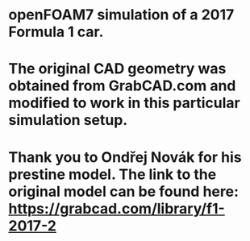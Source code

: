 # openFOAM7 simulation of a 2017 Formula 1 car.
#
# The original CAD geometry was obtained from GrabCAD.com and modified to work in this particular simulation setup.
# Thank you to Ondřej Novák for his prestine model. The link to the original model can be found here: https://grabcad.com/library/f1-2017-2

